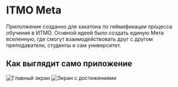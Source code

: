 # ITMO Meta

Прилолжение созданно для хакатона по геймификации процесса обучения в ИТМО. Оснвной идеей было создать единую Мета вселенную, где смогут взаимодействовать друг с другом преподаватели, студенты и сам университет.

## Как выглядит само приложение
![Главный экран](https://ibb.co/0BP4Cqd)
![Экран с достижениями](https://ibb.co/vd0WtQj)

